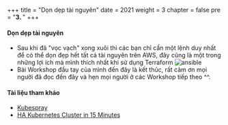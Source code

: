+++
title = "Dọn dẹp tài nguyên"
date = 2021
weight = 3
chapter = false
pre = "<b>3. </b>"
+++

#### Dọn dẹp tài nguyên

- Sau khi đã "vọc vạch" xong xuôi thì các bạn chỉ cần một lệnh duy nhất để có thể dọn đẹp hết tất cả tài nguyên trên AWS, đây cũng là một trong những lợi ích mà mình thích nhất khi sử dụng Terraform
![ansible](/images/3-cleanup/clean.PNG)
- Bài Workshop đầu tay của mình đến đây là kết thúc, rất cảm ơn mọi người đã đọc đến đây và hẹn mọi người ở các Workshop tiếp theo ^^.

#### Tài liệu tham khảo

- [Kubespray](https://github.com/kubernetes-sigs/kubespray)
- [HA Kubernetes Cluster in 15 Minutes](https://lkravi.medium.com/ha-kubernetes-cluster-in-15-minutes-f0ec81563899)